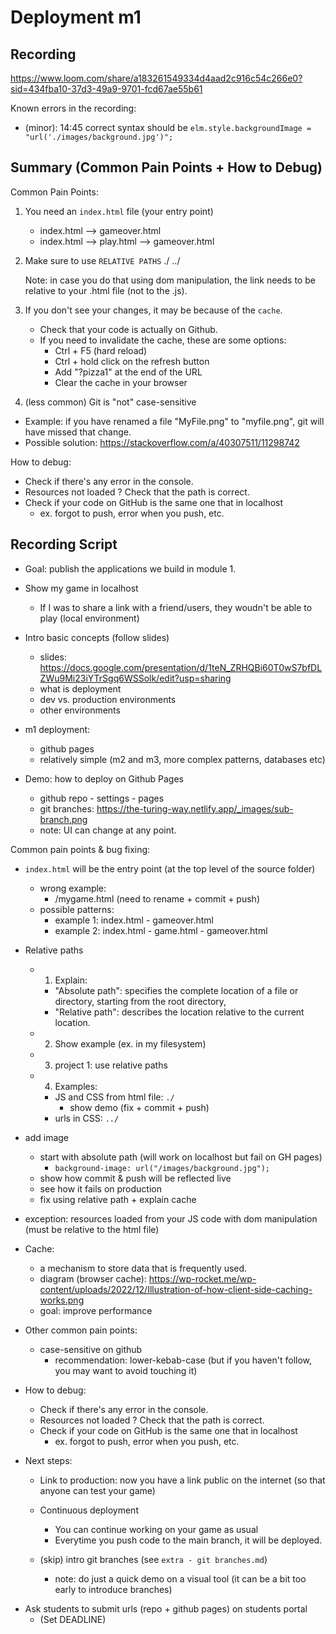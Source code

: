 

# Deployment m1


## Recording

https://www.loom.com/share/a183261549334d4aad2c916c54c266e0?sid=434fba10-37d3-49a9-9701-fcd67ae55b61



Known errors in the recording:

- (minor): 14:45 correct syntax should be `elm.style.backgroundImage = "url('./images/background.jpg')";`




## Summary (Common Pain Points + How to Debug)


Common Pain Points:

1. You need an `index.html` file (your entry point)
   - index.html  --> gameover.html
   - index.html  --> play.html --> gameover.html

2. Make sure to use `RELATIVE PATHS`
   ./
   ../

   Note: in case you do that using dom manipulation, the link needs to be relative to your .html file (not to the .js).

3. If you don't see your changes, it may be because of the `cache`.
   - Check that your code is actually on Github.
   - If you need to invalidate the cache, these are some options:
     - Ctrl + F5 (hard reload)
     - Ctrl + hold click on the refresh button
     - Add "?pizza1" at the end of the URL
     - Clear the cache in your browser

4. (less common) Git is "not" case-sensitive
  - Example: if you have renamed a file "MyFile.png" to "myfile.png", git will have missed that change.
  - Possible solution: https://stackoverflow.com/a/40307511/11298742



How to debug:
  - Check if there's any error in the console.
  - Resources not loaded ? Check that the path is correct.
  - Check if your code on GitHub is the same one that in localhost
    - ex. forgot to push, error when you push, etc.




## Recording Script

- Goal: publish the applications we build in module 1.

- Show my game in localhost
  - If I was to share a link with a friend/users, they woudn't be able to play (local environment)

- Intro basic concepts (follow slides)
  - slides: https://docs.google.com/presentation/d/1teN_ZRHQBi60T0wS7bfDLZWu9Mi23iYTrSgq6WSSolk/edit?usp=sharing
  - what is deployment
  - dev vs. production environments
  - other environments

- m1 deployment: 
  - github pages
  - relatively simple (m2 and m3, more complex patterns, databases etc)

- Demo: how to deploy on Github Pages
  - github repo - settings - pages
  - git branches: https://the-turing-way.netlify.app/_images/sub-branch.png 
  - note: UI can change at any point.




Common pain points & bug fixing:

- `index.html` will be the entry point (at the top level of the source folder)
  - wrong example:
    - /mygame.html (need to rename + commit + push)
  - possible patterns:
    - example 1: index.html - gameover.html
    - example 2: index.html - game.html - gameover.html


- Relative paths

  - 1. Explain: 
    - "Absolute path": specifies the complete location of a file or directory, starting from the root directory, 
    - "Relative path": describes the location relative to the current location.

  - 2. Show example (ex. in my filesystem)

  - 3. project 1: use relative paths

  - 4. Examples:
    - JS and CSS from html file: `./`
      - show demo (fix + commit + push)
    - urls in CSS: `../`



- add image
  - start with absolute path (will work on localhost but fail on GH pages)
    - `background-image: url("/images/background.jpg");`
  - show how commit & push will be reflected live
  - see how it fails on production
  - fix using relative path + explain cache


- exception: resources loaded from your JS code with dom manipulation (must be relative to the html file)

- Cache:
  - a mechanism to store data that is frequently used.
  - diagram (browser cache): https://wp-rocket.me/wp-content/uploads/2022/12/Illustration-of-how-client-side-caching-works.png
  - goal: improve performance

- Other common pain points:
  - case-sensitive on github
    - recommendation: lower-kebab-case (but if you haven't follow, you may want to avoid touching it)


- How to debug:
  - Check if there's any error in the console.
  - Resources not loaded ? Check that the path is correct.
  - Check if your code on GitHub is the same one that in localhost
    - ex. forgot to push, error when you push, etc.


- Next steps:
  
  - Link to production: now you have a link public on the internet (so that anyone can test your game)

  <!-- Submit URLs in the students portal -->

  - Continuous deployment
    - You can continue working on your game as usual
    - Everytime you push code to the main branch, it will be deployed.

  - (skip) intro git branches (see `extra - git branches.md`)
    - note: do just a quick demo on a visual tool (it can be a bit too early to introduce branches)


<!-- IMPORTANT -->
<!-- IMPORTANT -->
<!-- IMPORTANT -->
- Ask students to submit urls (repo + github pages) on students portal
  - (Set DEADLINE)
<!-- IMPORTANT -->
<!-- IMPORTANT -->
<!-- IMPORTANT -->

